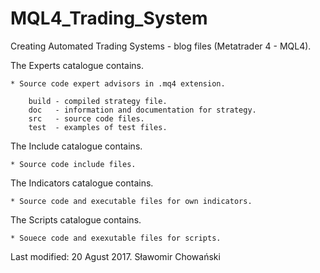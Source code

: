 # MQL4_Trading_System
Creating Automated Trading Systems - blog files (Metatrader 4 - MQL4).


The Experts catalogue contains.

	* Source code expert advisors in .mq4 extension.
		
		build - compiled strategy file.
		doc   - information and documentation for strategy.
		src   - source code files.
		test  - examples of test files.

The Include catalogue contains.

	* Source code include files.

The Indicators catalogue contains.

	* Source code and executable files for own indicators.

The Scripts catalogue contains.

	* Souece code and exexutable files for scripts.



Last modified: 20 Agust 2017.
Sławomir Chowański
